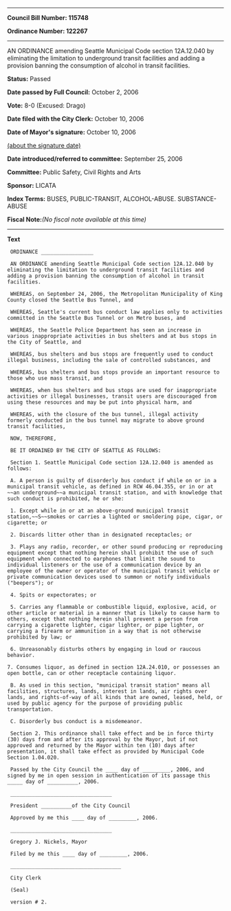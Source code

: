 

********

**Council Bill Number: 115748**
   
**Ordinance Number: 122267**
********

 AN ORDINANCE amending Seattle Municipal Code section 12A.12.040 by eliminating the limitation to underground transit facilities and adding a provision banning the consumption of alcohol in transit facilities.

**Status:** Passed
   
**Date passed by Full Council:** October 2, 2006
   
**Vote:** 8-0 (Excused: Drago)
   
**Date filed with the City Clerk:** October 10, 2006
   
**Date of Mayor's signature:** October 10, 2006
   
[(about the signature date)](/~public/approvaldate.htm)
   
   
   
**Date introduced/referred to committee:** September 25, 2006
   
**Committee:** Public Safety, Civil Rights and Arts
   
**Sponsor:** LICATA
   
   
**Index Terms:** BUSES, PUBLIC-TRANSIT, ALCOHOL-ABUSE. SUBSTANCE-ABUSE

**Fiscal Note:**_(No fiscal note available at this time)_

********

**Text**
   
```
 ORDINANCE _________________

 AN ORDINANCE amending Seattle Municipal Code section 12A.12.040 by eliminating the limitation to underground transit facilities and adding a provision banning the consumption of alcohol in transit facilities.

 WHEREAS, on September 24, 2006, the Metropolitan Municipality of King County closed the Seattle Bus Tunnel, and

 WHEREAS, Seattle's current bus conduct law applies only to activities committed in the Seattle Bus Tunnel or on Metro buses, and

 WHEREAS, the Seattle Police Department has seen an increase in various inappropriate activities in bus shelters and at bus stops in the City of Seattle, and

 WHEREAS, bus shelters and bus stops are frequently used to conduct illegal business, including the sale of controlled substances, and

 WHEREAS, bus shelters and bus stops provide an important resource to those who use mass transit, and

 WHEREAS, when bus shelters and bus stops are used for inappropriate activities or illegal businesses, transit users are discouraged from using these resources and may be put into physical harm, and

 WHEREAS, with the closure of the bus tunnel, illegal activity formerly conducted in the bus tunnel may migrate to above ground transit facilities,

 NOW, THEREFORE,

 BE IT ORDAINED BY THE CITY OF SEATTLE AS FOLLOWS:

 Section 1. Seattle Municipal Code section 12A.12.040 is amended as follows:

 A. A person is guilty of disorderly bus conduct if while on or in a municipal transit vehicle, as defined in RCW 46.04.355, or in or at ~~an underground~~a municipal transit station, and with knowledge that such conduct is prohibited, he or she:

 1. Except while in or at an above-ground municipal transit station,~~S~~smokes or carries a lighted or smoldering pipe, cigar, or cigarette; or

 2. Discards litter other than in designated receptacles; or

 3. Plays any radio, recorder, or other sound producing or reproducing equipment except that nothing herein shall prohibit the use of such equipment when connected to earphones that limit the sound to individual listeners or the use of a communication device by an employee of the owner or operator of the municipal transit vehicle or private communication devices used to summon or notify individuals ("beepers"); or

 4. Spits or expectorates; or

 5. Carries any flammable or combustible liquid, explosive, acid, or other article or material in a manner that is likely to cause harm to others, except that nothing herein shall prevent a person from carrying a cigarette lighter, cigar lighter, or pipe lighter, or carrying a firearm or ammunition in a way that is not otherwise prohibited by law; or

 6. Unreasonably disturbs others by engaging in loud or raucous behavior.

7. Consumes liquor, as defined in section 12A.24.010, or possesses an open bottle, can or other receptacle containing liquor.

 B. As used in this section, "municipal transit station" means all facilities, structures, lands, interest in lands, air rights over lands, and rights-of-way of all kinds that are owned, leased, held, or used by public agency for the purpose of providing public transportation.

 C. Disorderly bus conduct is a misdemeanor.

 Section 2. This ordinance shall take effect and be in force thirty (30) days from and after its approval by the Mayor, but if not approved and returned by the Mayor within ten (10) days after presentation, it shall take effect as provided by Municipal Code Section 1.04.020.

 Passed by the City Council the ____ day of _________, 2006, and signed by me in open session in authentication of its passage this _____ day of __________, 2006.

 _________________________________

 President __________of the City Council

 Approved by me this ____ day of _________, 2006.

 _________________________________

 Gregory J. Nickels, Mayor

 Filed by me this ____ day of _________, 2006.

 ____________________________________

 City Clerk

 (Seal)

 version # 2.

```
